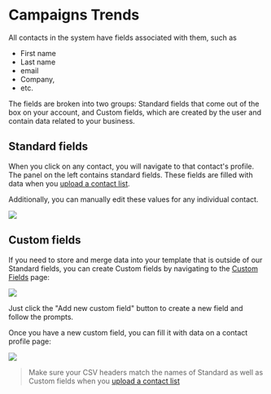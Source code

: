 # Campaigns Trends

All contacts in the system have fields associated with them, such as
 
 * First name
 * Last name
 * email
 * Company,
 * etc.

The fields are broken into two groups: Standard fields that come out of the box on your account, and
Custom fields, which are created by the  user and contain data related to your business. 

## Standard fields


When you click on any contact, you will navigate to that contact's profile.
The panel on the left contains standard fields. These fields are filled with data when you 
[upload a contact list](manage-contacts#upload-a-csv-file). 

Additionally, you can manually edit these values for any individual contact. 
 
![](images/contacts/standard-fields.png)


## Custom fields

If you need to store and merge data into your template that is outside of our Standard fields, 
you can create Custom fields by navigating to the 
[Custom Fields](https://expresspigeon.com/settings/custom_fields) page:
  
![](images/contacts/custom-fields.png)
  

Just click the "Add new custom field" button to create a new field and follow the prompts.
 
Once you have a new custom field, you can fill it with data on a contact profile page:
 

![](images/contacts/manager.png)

> Make sure your CSV headers match the names of Standard as well as Custom fields when you 
[upload a contact list](manage-contacts#upload-a-csv-file)